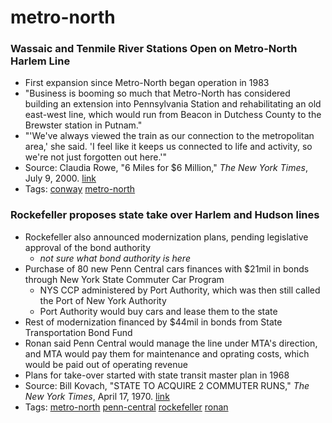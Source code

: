 # metro-north
### Wassaic and Tenmile River Stations Open on Metro-North Harlem Line
- First expansion since Metro-North began operation in 1983
- "Business is booming so much that Metro-North has considered building an extension into Pennsylvania Station and rehabilitating an old east-west line, which would run from Beacon in Dutchess County to the Brewster station in Putnam."
- "'We've always viewed the train as our connection to the metropolitan area,' she said. 'I feel like it keeps us connected to life and activity, so we're not just forgotten out here.'"
- Source: Claudia Rowe, "6 Miles for $6 Million," *The New York Times*, July 9, 2000. [link](https://nyti.ms/2oeds9d)
- Tags: [conway](../tags/conway.md) [metro-north](../tags/metro-north.md)

### Rockefeller proposes state take over Harlem and Hudson lines
- Rockefeller also announced modernization plans, pending legislative approval of the bond authority
  - *not sure what bond authority is here*
- Purchase of 80 new Penn Central cars finances with $21mil in bonds through New York State Commuter Car Program
  - NYS CCP administered by Port Authority, which was then still called the Port of New York Authority
  - Port Authority would buy cars and lease them to the state
- Rest of modernization financed by $44mil in bonds from State Transportation Bond Fund
- Ronan said Penn Central would manage the line under MTA's direction, and MTA would pay them for maintenance and oprating costs, which would be paid out of operating revenue
- Plans for take-over started with state transit master plan in 1968
- Source: Bill Kovach, "STATE TO ACQUIRE 2 COMMUTER RUNS," *The New York Times*, April 17, 1970. [link](https://nyti.ms/2jnjXE8)
- Tags: [metro-north](../tags/metro-north.md) [penn-central](../tags/penn-central.md) [rockefeller](../tags/rockefeller.md) [ronan](../tags/ronan.md)

